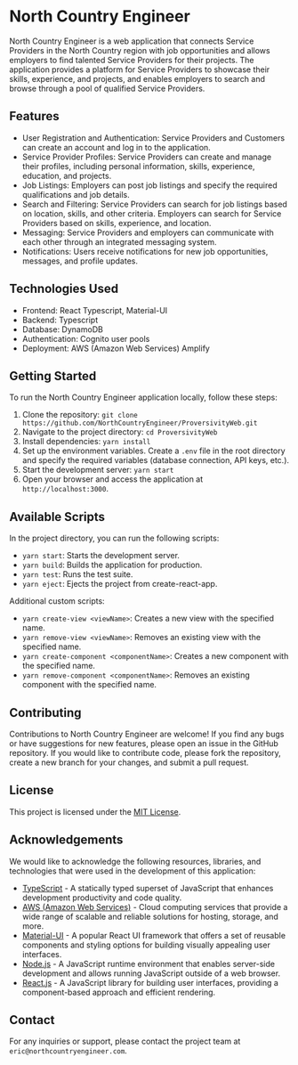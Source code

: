 # North Country Engineer

North Country Engineer is a web application that connects Service Providers in the North Country region with job opportunities and allows employers to find talented Service Providers for their projects. The application provides a platform for Service Providers to showcase their skills, experience, and projects, and enables employers to search and browse through a pool of qualified Service Providers.

## Features

- User Registration and Authentication: Service Providers and Customers can create an account and log in to the application.
- Service Provider Profiles: Service Providers can create and manage their profiles, including personal information, skills, experience, education, and projects.
- Job Listings: Employers can post job listings and specify the required qualifications and job details.
- Search and Filtering: Service Providers can search for job listings based on location, skills, and other criteria. Employers can search for Service Providers based on skills, experience, and location.
- Messaging: Service Providers and employers can communicate with each other through an integrated messaging system.
- Notifications: Users receive notifications for new job opportunities, messages, and profile updates.

## Technologies Used

- Frontend: React Typescript, Material-UI
- Backend: Typescript
- Database: DynamoDB
- Authentication: Cognito user pools
- Deployment: AWS (Amazon Web Services) Amplify

## Getting Started

To run the North Country Engineer application locally, follow these steps:

1. Clone the repository: `git clone https://github.com/NorthCountryEngineer/ProversivityWeb.git`
2. Navigate to the project directory: `cd ProversivityWeb`
3. Install dependencies: `yarn install`
4. Set up the environment variables. Create a `.env` file in the root directory and specify the required variables (database connection, API keys, etc.).
5. Start the development server: `yarn start`
6. Open your browser and access the application at `http://localhost:3000`.

## Available Scripts

In the project directory, you can run the following scripts:

- `yarn start`: Starts the development server.
- `yarn build`: Builds the application for production.
- `yarn test`: Runs the test suite.
- `yarn eject`: Ejects the project from create-react-app.

Additional custom scripts:

- `yarn create-view <viewName>`: Creates a new view with the specified name.
- `yarn remove-view <viewName>`: Removes an existing view with the specified name.
- `yarn create-component <componentName>`: Creates a new component with the specified name.
- `yarn remove-component <componentName>`: Removes an existing component with the specified name.

## Contributing

Contributions to North Country Engineer are welcome! If you find any bugs or have suggestions for new features, please open an issue in the GitHub repository. If you would like to contribute code, please fork the repository, create a new branch for your changes, and submit a pull request.

## License

This project is licensed under the [MIT License](https://opensource.org/licenses/MIT).

## Acknowledgements

We would like to acknowledge the following resources, libraries, and technologies that were used in the development of this application:

- [TypeScript](https://www.typescriptlang.org/) - A statically typed superset of JavaScript that enhances development productivity and code quality.
- [AWS (Amazon Web Services)](https://aws.amazon.com/) - Cloud computing services that provide a wide range of scalable and reliable solutions for hosting, storage, and more.
- [Material-UI](https://mui.com/) - A popular React UI framework that offers a set of reusable components and styling options for building visually appealing user interfaces.
- [Node.js](https://nodejs.org/) - A JavaScript runtime environment that enables server-side development and allows running JavaScript outside of a web browser.
- [React.js](https://reactjs.org/) - A JavaScript library for building user interfaces, providing a component-based approach and efficient rendering.

## Contact

For any inquiries or support, please contact the project team at `eric@northcountryengineer.com`.
